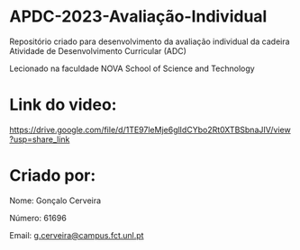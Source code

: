 # APDC-2023-Avaliação-Individual
Repositório criado para desenvolvimento da avaliação individual da cadeira Atividade de Desenvolvimento Curricular (ADC)

Lecionado na faculdade NOVA School of Science and Technology

# Link do video:

https://drive.google.com/file/d/1TE97leMje6glIdCYbo2Rt0XTBSbnaJIV/view?usp=share_link

# Criado por:

Nome: Gonçalo Cerveira 

Número: 61696 

Email: g.cerveira@campus.fct.unl.pt
